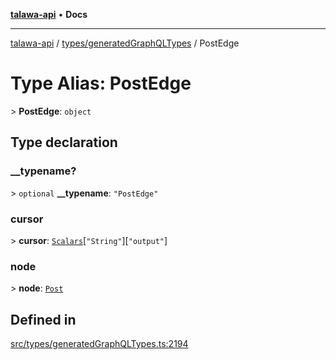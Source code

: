 [**talawa-api**](../../../README.md) • **Docs**

***

[talawa-api](../../../modules.md) / [types/generatedGraphQLTypes](../README.md) / PostEdge

# Type Alias: PostEdge

\> **PostEdge**: `object`

## Type declaration

### \_\_typename?

\> `optional` **\_\_typename**: `"PostEdge"`

### cursor

\> **cursor**: [`Scalars`](Scalars.md)\[`"String"`\]\[`"output"`\]

### node

\> **node**: [`Post`](Post.md)

## Defined in

[src/types/generatedGraphQLTypes.ts:2194](https://github.com/PalisadoesFoundation/talawa-api/blob/c952c7a3bfd4b8b910fbae10313f5402ade5a9d4/src/types/generatedGraphQLTypes.ts#L2194)
